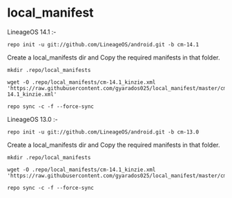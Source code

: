 # local_manifest

LineageOS 14.1 :-

    repo init -u git://github.com/LineageOS/android.git -b cm-14.1

Create a local_manifests dir and Copy the required manifests in that folder.

    mkdir .repo/local_manifests
    
    wget -O .repo/local_manifests/cm-14.1_kinzie.xml 'https://raw.githubusercontent.com/gyarados025/local_manifest/master/cm-14.1_kinzie.xml'
    
    repo sync -c -f --force-sync
    
 LineageOS 13.0 :-
 
    repo init -u git://github.com/LineageOS/android.git -b cm-13.0
 
 Create a local_manifests dir and Copy the required manifests in that folder.

    mkdir .repo/local_manifests
    
    wget -O .repo/local_manifests/cm-14.1_kinzie.xml 'https://raw.githubusercontent.com/gyarados025/local_manifest/master/cm13_kinzie.xml'
    
    repo sync -c -f --force-sync
 
